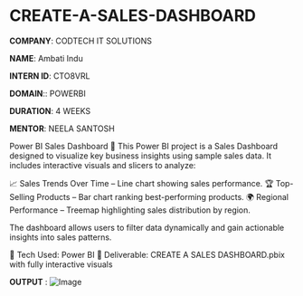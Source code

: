 # CREATE-A-SALES-DASHBOARD

**COMPANY**: CODTECH IT SOLUTIONS

**NAME**: Ambati Indu

**INTERN ID**: CTO8VRL

**DOMAIN**:: POWERBI

**DURATION**: 4 WEEKS

**MENTOR**: NEELA SANTOSH

Power BI Sales Dashboard 🚀
This Power BI project is a Sales Dashboard designed to visualize key business insights using sample sales data. It includes interactive visuals and slicers to analyze:

📈 Sales Trends Over Time – Line chart showing sales performance.
🏆 Top-Selling Products – Bar chart ranking best-performing products.
🌍 Regional Performance – Treemap highlighting sales distribution by region.

The dashboard allows users to filter data dynamically and gain actionable insights into sales patterns.

🔹 Tech Used: Power BI
📂 Deliverable: CREATE A SALES  DASHBOARD.pbix with fully interactive visuals

**OUTPUT** :
![Image](https://github.com/user-attachments/assets/3ba0df30-5efc-4ab5-a32d-8c83b8b2fddf)
